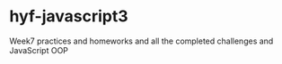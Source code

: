 # hyf-javascript3
Week7 practices and homeworks and all the completed challenges and JavaScript OOP

